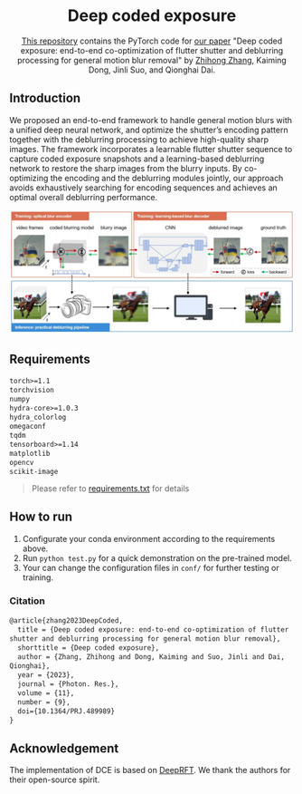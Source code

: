 <div align="center">
 
# Deep coded exposure

[This repository](https://github.com/zhihongz/DCE) contains the PyTorch code for [our paper](https://doi.org/10.1364/PRJ.489989) "Deep coded exposure: end-to-end co-optimization of flutter shutter and deblurring processing for general motion blur removal" by [Zhihong Zhang](https://zhihongz.github.io/), Kaiming Dong, Jinli Suo, and Qionghai Dai.


</div>
 
## Introduction
We proposed an end-to-end framework to handle general motion blurs with a unified deep neural network, and optimize the shutter’s encoding pattern together with the deblurring processing to achieve high-quality sharp images. The framework incorporates a learnable flutter shutter sequence to capture coded exposure snapshots and a learning-based deblurring network to restore the sharp images from the blurry inputs. By co-optimizing the encoding and the deblurring modules jointly, our approach avoids exhaustively searching for encoding sequences and achieves an optimal overall deblurring performance.

![DEC_framework](asset/dce.jpg)

## Requirements

```
torch>=1.1
torchvision
numpy
hydra-core>=1.0.3
hydra_colorlog
omegaconf
tqdm
tensorboard>=1.14
matplotlib
opencv
scikit-image
```

> Please refer to [requirements.txt](requirements.txt) for details

## How to run 
1. Configurate your conda environment according to the requirements above.
2. Run `python test.py` for a quick demonstration on the pre-trained model.
3. Your can change the configuration files in `conf/` for further testing or training.


### Citation   
```
@article{zhang2023DeepCoded,
  title = {Deep coded exposure: end-to-end co-optimization of flutter shutter and deblurring processing for general motion blur removal},
  shorttitle = {Deep coded exposure},
  author = {Zhang, Zhihong and Dong, Kaiming and Suo, Jinli and Dai, Qionghai},
  year = {2023},
  journal = {Photon. Res.},
  volume = {11},
  number = {9},
  doi={10.1364/PRJ.489989}
}
```
## Acknowledgement

The implementation of DCE is based on [DeepRFT](https://github.com/INVOKERer/DeepRFT). We thank the authors for their open-source spirit.
